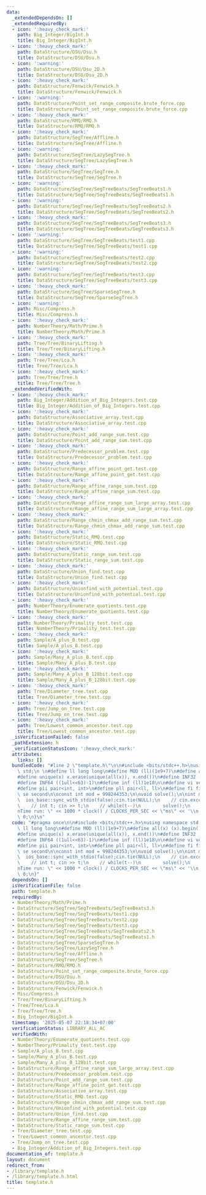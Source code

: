 ```yaml
---
data:
  _extendedDependsOn: []
  _extendedRequiredBy:
  - icon: ':heavy_check_mark:'
    path: Big_Integer/BigInt.h
    title: Big_Integer/BigInt.h
  - icon: ':heavy_check_mark:'
    path: DataStructure/DSU/Dsu.h
    title: DataStructure/DSU/Dsu.h
  - icon: ':warning:'
    path: DataStructure/DSU/Dsu_2D.h
    title: DataStructure/DSU/Dsu_2D.h
  - icon: ':heavy_check_mark:'
    path: DataStructure/Fenwick/Fenwick.h
    title: DataStructure/Fenwick/Fenwick.h
  - icon: ':warning:'
    path: DataStructure/Point_set_range_composite.brute_force.cpp
    title: DataStructure/Point_set_range_composite.brute_force.cpp
  - icon: ':heavy_check_mark:'
    path: DataStructure/RMQ/RMQ.h
    title: DataStructure/RMQ/RMQ.h
  - icon: ':heavy_check_mark:'
    path: DataStructure/SegTree/Affline.h
    title: DataStructure/SegTree/Affline.h
  - icon: ':warning:'
    path: DataStructure/SegTree/LazySegTree.h
    title: DataStructure/SegTree/LazySegTree.h
  - icon: ':heavy_check_mark:'
    path: DataStructure/SegTree/SegTree.h
    title: DataStructure/SegTree/SegTree.h
  - icon: ':warning:'
    path: DataStructure/SegTree/SegTreeBeats/SegTreeBeats1.h
    title: DataStructure/SegTree/SegTreeBeats/SegTreeBeats1.h
  - icon: ':warning:'
    path: DataStructure/SegTree/SegTreeBeats/SegTreeBeats2.h
    title: DataStructure/SegTree/SegTreeBeats/SegTreeBeats2.h
  - icon: ':heavy_check_mark:'
    path: DataStructure/SegTree/SegTreeBeats/SegTreeBeats3.h
    title: DataStructure/SegTree/SegTreeBeats/SegTreeBeats3.h
  - icon: ':warning:'
    path: DataStructure/SegTree/SegTreeBeats/test1.cpp
    title: DataStructure/SegTree/SegTreeBeats/test1.cpp
  - icon: ':warning:'
    path: DataStructure/SegTree/SegTreeBeats/test2.cpp
    title: DataStructure/SegTree/SegTreeBeats/test2.cpp
  - icon: ':warning:'
    path: DataStructure/SegTree/SegTreeBeats/test3.cpp
    title: DataStructure/SegTree/SegTreeBeats/test3.cpp
  - icon: ':heavy_check_mark:'
    path: DataStructure/SegTree/SparseSegTree.h
    title: DataStructure/SegTree/SparseSegTree.h
  - icon: ':warning:'
    path: Misc/Compress.h
    title: Misc/Compress.h
  - icon: ':heavy_check_mark:'
    path: NumberTheory/Math/Prime.h
    title: NumberTheory/Math/Prime.h
  - icon: ':heavy_check_mark:'
    path: Tree/Tree/BinaryLifting.h
    title: Tree/Tree/BinaryLifting.h
  - icon: ':heavy_check_mark:'
    path: Tree/Tree/Lca.h
    title: Tree/Tree/Lca.h
  - icon: ':heavy_check_mark:'
    path: Tree/Tree/Tree.h
    title: Tree/Tree/Tree.h
  _extendedVerifiedWith:
  - icon: ':heavy_check_mark:'
    path: Big_Integer/Addition_of_Big_Integers.test.cpp
    title: Big_Integer/Addition_of_Big_Integers.test.cpp
  - icon: ':heavy_check_mark:'
    path: DataStructure/Associative_array.test.cpp
    title: DataStructure/Associative_array.test.cpp
  - icon: ':heavy_check_mark:'
    path: DataStructure/Point_add_range_sum.test.cpp
    title: DataStructure/Point_add_range_sum.test.cpp
  - icon: ':heavy_check_mark:'
    path: DataStructure/Predecessor_problem.test.cpp
    title: DataStructure/Predecessor_problem.test.cpp
  - icon: ':heavy_check_mark:'
    path: DataStructure/Range_affine_point_get.test.cpp
    title: DataStructure/Range_affine_point_get.test.cpp
  - icon: ':heavy_check_mark:'
    path: DataStructure/Range_affine_range_sum.test.cpp
    title: DataStructure/Range_affine_range_sum.test.cpp
  - icon: ':heavy_check_mark:'
    path: DataStructure/Range_affine_range_sum_large_array.test.cpp
    title: DataStructure/Range_affine_range_sum_large_array.test.cpp
  - icon: ':heavy_check_mark:'
    path: DataStructure/Range_chmin_chmax_add_range_sum.test.cpp
    title: DataStructure/Range_chmin_chmax_add_range_sum.test.cpp
  - icon: ':heavy_check_mark:'
    path: DataStructure/Static_RMQ.test.cpp
    title: DataStructure/Static_RMQ.test.cpp
  - icon: ':heavy_check_mark:'
    path: DataStructure/Static_range_sum.test.cpp
    title: DataStructure/Static_range_sum.test.cpp
  - icon: ':heavy_check_mark:'
    path: DataStructure/Union_find.test.cpp
    title: DataStructure/Union_find.test.cpp
  - icon: ':heavy_check_mark:'
    path: DataStructure/Unionfind_with_potential.test.cpp
    title: DataStructure/Unionfind_with_potential.test.cpp
  - icon: ':heavy_check_mark:'
    path: NumberTheory/Enumerate_quotients.test.cpp
    title: NumberTheory/Enumerate_quotients.test.cpp
  - icon: ':heavy_check_mark:'
    path: NumberTheory/Primality_test.test.cpp
    title: NumberTheory/Primality_test.test.cpp
  - icon: ':heavy_check_mark:'
    path: Sample/A_plus_B.test.cpp
    title: Sample/A_plus_B.test.cpp
  - icon: ':heavy_check_mark:'
    path: Sample/Many_A_plus_B.test.cpp
    title: Sample/Many_A_plus_B.test.cpp
  - icon: ':heavy_check_mark:'
    path: Sample/Many_A_plus_B_128bit.test.cpp
    title: Sample/Many_A_plus_B_128bit.test.cpp
  - icon: ':heavy_check_mark:'
    path: Tree/Diameter_tree.test.cpp
    title: Tree/Diameter_tree.test.cpp
  - icon: ':heavy_check_mark:'
    path: Tree/Jump_on_tree.test.cpp
    title: Tree/Jump_on_tree.test.cpp
  - icon: ':heavy_check_mark:'
    path: Tree/Lowest_common_ancestor.test.cpp
    title: Tree/Lowest_common_ancestor.test.cpp
  _isVerificationFailed: false
  _pathExtension: h
  _verificationStatusIcon: ':heavy_check_mark:'
  attributes:
    links: []
  bundledCode: "#line 2 \"template.h\"\n\n#include <bits/stdc++.h>\nusing namespace\
    \ std;\n \n#define ll long long\n#define MOD (ll)(1e9+7)\n#define all(x) (x).begin(),(x).end()\n\
    #define unique(x) x.erase(unique(all(x)), x.end())\n#define INF32 ((1ull<<31)-1)\n\
    #define INF64 ((1ull<<63)-1)\n#define inf (ll)1e18\n\n#define vi vector<int>\n\
    #define pii pair<int, int>\n#define pll pair<ll, ll>\n#define fi first\n#define\
    \ se second\n\nconst int mod = 998244353;\n\nvoid solve();\n\nint main(){\n  \
    \  ios_base::sync_with_stdio(false);cin.tie(NULL);\n    // cin.exceptions(cin.failbit);\n\
    \    // int t; cin >> t;\n    // while(t--)\n        solve();\n    cerr << \"\\\
    nTime run: \" << 1000 * clock() / CLOCKS_PER_SEC << \"ms\" << '\\n';\n    return\
    \ 0;\n}\n"
  code: "#pragma once\n\n#include <bits/stdc++.h>\nusing namespace std;\n \n#define\
    \ ll long long\n#define MOD (ll)(1e9+7)\n#define all(x) (x).begin(),(x).end()\n\
    #define unique(x) x.erase(unique(all(x)), x.end())\n#define INF32 ((1ull<<31)-1)\n\
    #define INF64 ((1ull<<63)-1)\n#define inf (ll)1e18\n\n#define vi vector<int>\n\
    #define pii pair<int, int>\n#define pll pair<ll, ll>\n#define fi first\n#define\
    \ se second\n\nconst int mod = 998244353;\n\nvoid solve();\n\nint main(){\n  \
    \  ios_base::sync_with_stdio(false);cin.tie(NULL);\n    // cin.exceptions(cin.failbit);\n\
    \    // int t; cin >> t;\n    // while(t--)\n        solve();\n    cerr << \"\\\
    nTime run: \" << 1000 * clock() / CLOCKS_PER_SEC << \"ms\" << '\\n';\n    return\
    \ 0;\n}"
  dependsOn: []
  isVerificationFile: false
  path: template.h
  requiredBy:
  - NumberTheory/Math/Prime.h
  - DataStructure/SegTree/SegTreeBeats/SegTreeBeats3.h
  - DataStructure/SegTree/SegTreeBeats/test1.cpp
  - DataStructure/SegTree/SegTreeBeats/test2.cpp
  - DataStructure/SegTree/SegTreeBeats/test3.cpp
  - DataStructure/SegTree/SegTreeBeats/SegTreeBeats2.h
  - DataStructure/SegTree/SegTreeBeats/SegTreeBeats1.h
  - DataStructure/SegTree/SparseSegTree.h
  - DataStructure/SegTree/LazySegTree.h
  - DataStructure/SegTree/Affline.h
  - DataStructure/SegTree/SegTree.h
  - DataStructure/RMQ/RMQ.h
  - DataStructure/Point_set_range_composite.brute_force.cpp
  - DataStructure/DSU/Dsu.h
  - DataStructure/DSU/Dsu_2D.h
  - DataStructure/Fenwick/Fenwick.h
  - Misc/Compress.h
  - Tree/Tree/BinaryLifting.h
  - Tree/Tree/Lca.h
  - Tree/Tree/Tree.h
  - Big_Integer/BigInt.h
  timestamp: '2025-05-07 22:18:34+07:00'
  verificationStatus: LIBRARY_ALL_AC
  verifiedWith:
  - NumberTheory/Enumerate_quotients.test.cpp
  - NumberTheory/Primality_test.test.cpp
  - Sample/A_plus_B.test.cpp
  - Sample/Many_A_plus_B.test.cpp
  - Sample/Many_A_plus_B_128bit.test.cpp
  - DataStructure/Range_affine_range_sum_large_array.test.cpp
  - DataStructure/Predecessor_problem.test.cpp
  - DataStructure/Point_add_range_sum.test.cpp
  - DataStructure/Range_affine_point_get.test.cpp
  - DataStructure/Associative_array.test.cpp
  - DataStructure/Static_RMQ.test.cpp
  - DataStructure/Range_chmin_chmax_add_range_sum.test.cpp
  - DataStructure/Unionfind_with_potential.test.cpp
  - DataStructure/Union_find.test.cpp
  - DataStructure/Range_affine_range_sum.test.cpp
  - DataStructure/Static_range_sum.test.cpp
  - Tree/Diameter_tree.test.cpp
  - Tree/Lowest_common_ancestor.test.cpp
  - Tree/Jump_on_tree.test.cpp
  - Big_Integer/Addition_of_Big_Integers.test.cpp
documentation_of: template.h
layout: document
redirect_from:
- /library/template.h
- /library/template.h.html
title: template.h
---
```

